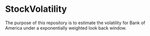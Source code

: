 # StockVolatility
The purpose of this repository is to estimate the volatility for Bank of America under a exponentially weighted look back window.
